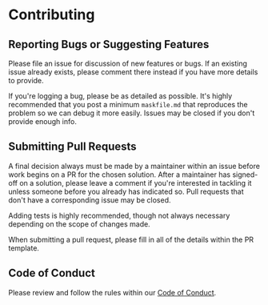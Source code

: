 # Contributing





## Reporting Bugs or Suggesting Features

Please file an issue for discussion of new features or bugs. If an existing issue already exists, please comment there instead if you have more details to provide.

If you're logging a bug, please be as detailed as possible. It's highly recommended that you post a minimum `maskfile.md` that reproduces the problem so we can debug it more easily. Issues may be closed if you don't provide enough info.





## Submitting Pull Requests

A final decision always must be made by a maintainer within an issue before work begins on a PR for the chosen solution. After a maintainer has signed-off on a solution, please leave a comment if you're interested in tackling it unless someone before you already has indicated so. Pull requests that don't have a corresponding issue may be closed.

Adding tests is highly recommended, though not always necessary depending on the scope of changes made.

When submitting a pull request, please fill in all of the details within the PR template.





## Code of Conduct

Please review and follow the rules within our [Code of Conduct](CODE_OF_CONDUCT.md).
